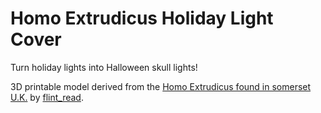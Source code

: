 Homo Extrudicus Holiday Light Cover
===================================

Turn holiday lights into Halloween skull lights!

3D printable model derived from the [Homo Extrudicus found in somerset U.K.](http://www.thingiverse.com/thing:25348) by [flint_read](http://www.thingiverse.com/flint_read/designs).
